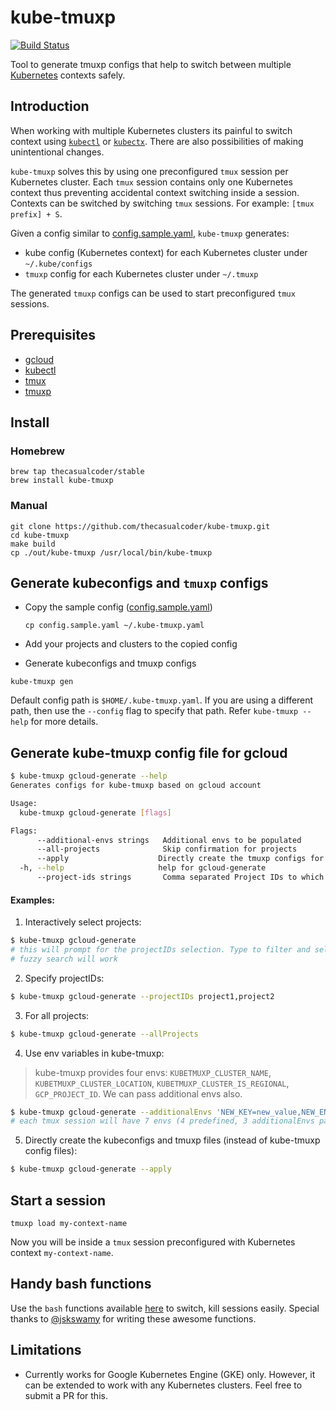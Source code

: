 # kube-tmuxp

[![Build Status](https://travis-ci.org/thecasualcoder/kube-tmuxp.svg?branch=master)](https://travis-ci.org/thecasualcoder/kube-tmuxp)

Tool to generate tmuxp configs that help to switch between multiple [Kubernetes](https://kubernetes.io/) contexts safely.

## Introduction

When working with multiple Kubernetes clusters its painful to switch context using [`kubectl`](https://github.com/kubernetes/kubernetes/tree/master/cmd/kubectl) or [`kubectx`](https://github.com/ahmetb/kubectx). There are also possibilities of making unintentional changes.

`kube-tmuxp` solves this by using one preconfigured `tmux` session per Kubernetes cluster. Each `tmux` session contains only one Kubernetes context thus preventing accidental context switching inside a session. Contexts can be switched by switching `tmux` sessions. For example: `[tmux prefix] + S`.

Given a config similar to [config.sample.yaml](./config.sample.yaml), `kube-tmuxp` generates:

* kube config (Kubernetes context) for each Kubernetes cluster under `~/.kube/configs`
* `tmuxp` config for each Kubernetes cluster under `~/.tmuxp`

The generated `tmuxp` configs can be used to start preconfigured `tmux` sessions.

## Prerequisites

* [gcloud](https://cloud.google.com/sdk/)
* [kubectl](https://kubernetes.io/docs/tasks/tools/install-kubectl/)
* [tmux](https://github.com/tmux/tmux)
* [tmuxp](https://github.com/tmux-python/tmuxp)

## Install

### Homebrew

```
brew tap thecasualcoder/stable
brew install kube-tmuxp
```

### Manual

```
git clone https://github.com/thecasualcoder/kube-tmuxp.git
cd kube-tmuxp
make build
cp ./out/kube-tmuxp /usr/local/bin/kube-tmuxp
```

## Generate kubeconfigs and `tmuxp` configs

* Copy the sample config ([config.sample.yaml](./config.sample.yaml))

  ```
  cp config.sample.yaml ~/.kube-tmuxp.yaml
  ```

* Add your projects and clusters to the copied config
* Generate kubeconfigs and tmuxp configs

```
kube-tmuxp gen
```

Default config path is `$HOME/.kube-tmuxp.yaml`. If you are using a different path, then use the `--config` flag to specify that path. Refer `kube-tmuxp --help` for more details.

## Generate kube-tmuxp config file for gcloud

```bash
$ kube-tmuxp gcloud-generate --help
Generates configs for kube-tmuxp based on gcloud account

Usage:
  kube-tmuxp gcloud-generate [flags]

Flags:
      --additional-envs strings   Additional envs to be populated
      --all-projects              Skip confirmation for projects
      --apply                    Directly create the tmuxp configs for selected projects
  -h, --help                     help for gcloud-generate
      --project-ids strings       Comma separated Project IDs to which the configurations need to be fetched

```

#### Examples:
1) Interactively select projects:
```bash
$ kube-tmuxp gcloud-generate
# this will prompt for the projectIDs selection. Type to filter and select using space
# fuzzy search will work
```
2) Specify projectIDs:
```bash
$ kube-tmuxp gcloud-generate --projectIDs project1,project2
```
3) For all projects:
```bash
$ kube-tmuxp gcloud-generate --allProjects
```
4) Use env variables in kube-tmuxp:
> kube-tmuxp provides four envs: `KUBETMUXP_CLUSTER_NAME`, `KUBETMUXP_CLUSTER_LOCATION`, `KUBETMUXP_CLUSTER_IS_REGIONAL`, `GCP_PROJECT_ID`. We can pass additional envs also.
```bash
$ kube-tmuxp gcloud-generate --additionalEnvs 'NEW_KEY=new_value,NEW_ENV=$HOME,KUBE_CONFIG=$HOME/.kube/configs/$KUBETMUXP_CLUSTER_NAME'
# each tmux session will have 7 envs (4 predefined, 3 additionalEnvs passed as argument)
```
5) Directly create the kubeconfigs and tmuxp files (instead of kube-tmuxp config files):
```bash
$ kube-tmuxp gcloud-generate --apply
```
## Start a session

```
tmuxp load my-context-name
```

Now you will be inside a `tmux` session preconfigured with Kubernetes context `my-context-name`.

## Handy bash functions

Use the `bash` functions available [here](https://github.com/arunvelsriram/dotfiles/blob/master/bash_it_custom/plugins/kube-tmuxp.plugin.bash) to switch, kill sessions easily. Special thanks to [@jskswamy](https://github.com/jskswamy) for writing these awesome functions.

## Limitations

* Currently works for Google Kubernetes Engine (GKE) only. However, it can be extended to work with any Kubernetes clusters. Feel free to submit a PR for this.
